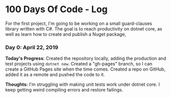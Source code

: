 # 100 Days Of Code - Log

For the first project, I'm going to be working on a small guard-clauses library written with C#. The goal is to reach productivity on dotnet core, as well as learn how to create and publish a Nuget package,

### Day 0: April 22, 2019

**Today's Progress**: Created the repository locally, adding the production and test projects using `dotnet new`. Created a "gh-pages" branch, so I can create a GitHub Pages site when the time comes. Created a repo on GitHub, added it as a remote and pushed the code to it.

**Thoughts:** I'm struggling with making unit tests work under dotnet core. I keep getting weird compiling errors and restore failings.
